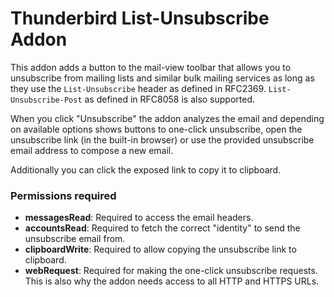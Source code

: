 # Thunderbird List-Unsubscribe Addon

This addon adds a button to the mail-view toolbar that allows you to unsubscribe
from mailing lists and similar bulk mailing services as long as they use the
`List-Unsubscribe` header as defined in RFC2369. `List-Unsubscribe-Post` as defined
in RFC8058 is also supported.

When you click "Unsubscribe" the addon analyzes the email and depending on available
options shows buttons to one-click unsubscribe, open the unsubscribe link (in the
built-in browser) or use the provided unsubscribe email address to compose a new
email.

Additionally you can click the exposed link to copy it to clipboard.


### Permissions required

- **messagesRead**: Required to access the email headers.
- **accountsRead**: Required to fetch the correct "identity" to send the unsubscribe email from.
- **clipboardWrite**: Required to allow copying the unsubscribe link to clipboard.
- **webRequest**: Required for making the one-click unsubscribe requests. This is also why the addon needs access to all HTTP and HTTPS URLs.
